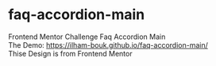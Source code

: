 # faq-accordion-main
Frontend Mentor Challenge Faq Accordion Main<br>
The Demo: https://ilham-bouk.github.io/faq-accordion-main/<br>
Thise Design is from Frontend Mentor
